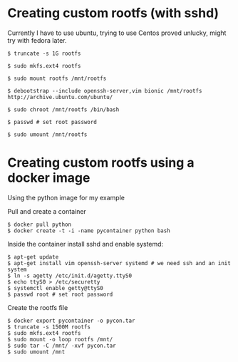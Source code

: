 # Creating custom rootfs (with sshd)

Currently I have to use ubuntu, trying to use Centos proved unlucky, might try with fedora later.

```
$ truncate -s 1G rootfs

$ sudo mkfs.ext4 rootfs

$ sudo mount rootfs /mnt/rootfs

$ debootstrap --include openssh-server,vim bionic /mnt/rootfs http://archive.ubuntu.com/ubuntu/

$ sudo chroot /mnt/rootfs /bin/bash

$ passwd # set root password

$ sudo umount /mnt/rootfs
```

# Creating custom rootfs using a docker image
Using the python image for my example

Pull and create a container
```
$ docker pull python
$ docker create -t -i -name pycontainer python bash
```

Inside the container install sshd and enable systemd:
```
$ apt-get update
$ apt-get install vim openssh-server systemd # we need ssh and an init system
$ ln -s agetty /etc/init.d/agetty.ttyS0
$ echo ttyS0 > /etc/securetty
$ systemctl enable getty@ttyS0
$ passwd root # set root password

```

Create the rootfs file
```
$ docker export pycontainer -o pycon.tar
$ truncate -s 1500M rootfs
$ sudo mkfs.ext4 rootfs
$ sudo mount -o loop rootfs /mnt/
$ sudo tar -C /mnt/ -xvf pycon.tar
$ sudo umount /mnt
```
